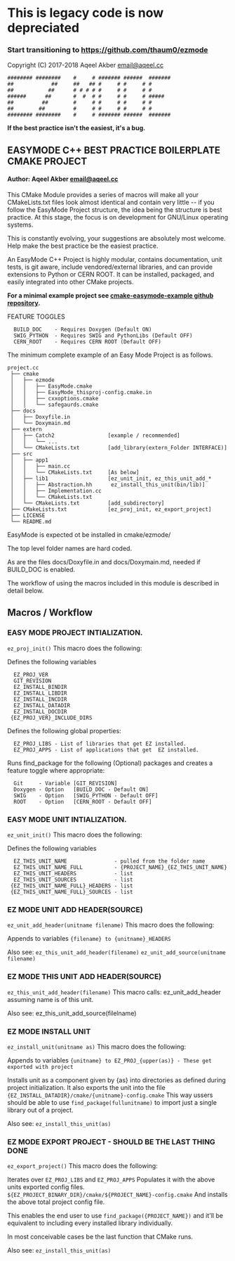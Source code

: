 # This is legacy code is now depreciated
### Start transitioning to https://github.com/thaum0/ezmode


Copyright (C) 2017-2018 Aqeel Akber <email@aqeel.cc>
```
######## ########    #     # ####### ######  ####### 
##            ##     ##   ## #     # #     # #       
##           ##      # # # # #     # #     # #       
######      ##       #  #  # #     # #     # #####   
##         ##        #     # #     # #     # #       
##        ##         #     # #     # #     # #       
######## ########    #     # ####### ######  ####### 
```
**If the best practice isn't the easiest, it's a bug.**

## EASYMODE C++ BEST PRACTICE BOILERPLATE CMAKE PROJECT 
#### Author: Aqeel Akber <email@aqeel.cc>

This CMake Module provides a series of macros will make all your
CMakeLists.txt files look almost identical and contain very little --
if you follow the EasyMode Project structure, the idea being the
structure is best practice. At this stage, the focus is on development
for GNU/Linux operating systems.

This is constantly evolving, your suggestions are absolutely most
welcome. Help make the best practice be the easiest practice.

An EasyMode C++ Project is highly modular, contains documentation,
unit tests, is git aware, include vendored/external libraries, and can
provide extensions to Python or CERN ROOT. It can be installed,
packaged, and easily integrated into other CMake projects.

**For a minimal example project see [cmake-easymode-example github
repository](https://github.com/admiralakber/cmake-easymode-example).**

FEATURE TOGGLES
```
  BUILD_DOC    - Requires Doxygen (Default ON)
  SWIG_PYTHON  - Requires SWIG and PythonLibs (Default OFF)
  CERN_ROOT    - Requires CERN ROOT (Default OFF)
```
The minimum complete example of an Easy Mode Project is as follows.

```
project.cc
 ├── cmake
 │   ├── ezmode
 │   │   ├── EasyMode.cmake
 │   │   ├── EasyMode_thisproj-config.cmake.in
 │   │   ├── cxxoptions.cmake
 │   │   └── safegaurds.cmake
 ├── docs 
 │   ├── Doxyfile.in 
 │   └── Doxymain.md
 ├── extern
 │   ├── Catch2                 [example / recommended]
 │   │   └── ...
 │   └── CMakeLists.txt         [add_library(extern_Folder INTERFACE)]
 ├── src
 │   ├── app1
 │   │   ├── main.cc
 │   │   └── CMakeLists.txt     [As below]
 │   ├── lib1                   [ez_unit_init, ez_this_unit_add_*
 │   │   ├── Abstraction.hh      ez_install_this_unit(bin/lib)]
 │   │   ├── Implementation.cc    
 │   │   └── CMakeLists.txt       
 │   └── CMakeLists.txt         [add_subdirectory]
 ├── CMakeLists.txt             [ez_proj_init, ez_export_project]
 ├── LICENSE
 └── README.md
```

EasyMode is expected ot be installed in cmake/ezmode/

The top level folder names are hard coded.

As are the files docs/Doxyfile.in and docs/Doxymain.md, needed if
BUILD_DOC is enabled.

The workflow of using the macros included in this module is
described in detail below.

## Macros / Workflow
### EASY MODE PROJECT INTIALIZATION.
```ez_proj_init()```
This macro does the following:

Defines the following variables
```
  EZ_PROJ_VER
  GIT_REVISION
  EZ_INSTALL_BINDIR
  EZ_INSTALL_LIBDIR
  EZ_INSTALL_INCDIR
  EZ_INSTALL_DATADIR
  EZ_INSTALL_DOCDIR
 {EZ_PROJ_VER}_INCLUDE_DIRS
```
Defines the following global properties:
```
  EZ_PROJ_LIBS - List of libraries that get EZ installed.
  EZ_PROJ_APPS - List of applications that get  EZ installed.
```
Runs find_package for the following (Optional) packages and creates
a feature toggle where appropriate:
```
  Git     - Variable [GIT_REVISION]
  Doxygen - Option   [BUILD_DOC - Default ON]
  SWIG    - Option   [SWIG_PYTHON - Default OFF]
  ROOT    - Option   [CERN_ROOT - Default OFF]
```
### EASY MODE UNIT INTIALIZATION.
```ez_unit_init()```
This macro does the following:

Defines the following variables
```
  EZ_THIS_UNIT_NAME               - pulled from the folder name
  EZ_THIS_UNIT_NAME_FULL          - {PROJECT_NAME}_{EZ_THIS_UNIT_NAME}
  EZ_THIS_UNIT_HEADERS            - list
  EZ_THIS_UNIT_SOURCES            - list
 {EZ_THIS_UNIT_NAME_FULL}_HEADERS - list
 {EZ_THIS_UNIT_NAME_FULL}_SOURCES - list
```
### EZ MODE UNIT ADD HEADER(SOURCE)
```ez_unit_add_header(unitname filename)```
This macro does the following:

Appends to variables
 ```{filename} to {unitname}_HEADERS```

Also see:
  ```ez_this_unit_add_header(filename)```
  ```ez_unit_add_source(unitname filename)```

### EZ MODE THIS UNIT ADD HEADER(SOURCE)
```ez_this_unit_add_header(filename)```
This macro calls: ez_unit_add_header assuming name is of this unit.

Also see:
  ez_this_unit_add_source(filelname)

### EZ MODE INSTALL UNIT
```ez_install_unit(unitname as)```
This macro does the following:

Appends to variables
 ```{unitname} to EZ_PROJ_{upper(as)} - These get exported with project```

Installs unit as a component given by {as} into directories as
defined during project initialization. It also exports the unit
into the file ```{EZ_INSTALL_DATADIR}/cmake/{unitname}-config.cmake```
This way ussers should be able to use ```find_package(fullunitname)```
to import just a single library out of a project.

Also see:
  ```ez_install_this_unit(as)```

### EZ MODE EXPORT PROJECT - SHOULD BE THE LAST THING DONE
```ez_export_project()```
This macro does the following:

Iterates over ```EZ_PROJ_LIBS``` and ```EZ_PROJ_APPS```
Populates it with the above units exported config files.
```${EZ_PROJECT_BINARY_DIR}/cmake/${PROJECT_NAME}-config.cmake```
And installs the above total project config file.

This enables the end user to use ```find_package({PROJECT_NAME})```
and it'll be equivalent to including every installed library
individually.

In most conceivable cases be the last function that CMake runs.

Also see:
  ```ez_install_this_unit(as)```
